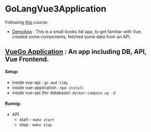 # GoLangVue3Application

Following [this](https://www.udemy.com/course/working-with-vue-3-and-go/) course.

- [DemoApp](./DemoApp/) : This is a small books list app, to get familiar with Vue, created some components, fetched some data from an API.


## [VueGo Application](./VueGo/) : An app including DB, API, Vue Frontend.

#### Setup:
- inside vue-api : `go mod tidy`
- inside vue-application : `npm install`
- inside vue-api (for database): `docker-compose up -d`

#### Runnig:
- API
    - start - `make start`
    - stop - `make stop`